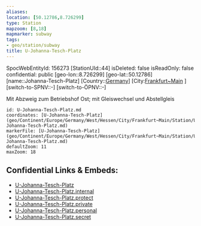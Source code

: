 ```yaml
---
aliases: 
location: [50.12786,8.726299]
type: Station 
mapzoom: [8,18] 
mapmarker: subway 
tags:
- geo/station/subway
title: U-Johanna-Tesch-Platz
---
```

SpocWebEntityId: 156273
[StationUId::44]
isDeleted: false
isReadOnly: false
confidential: public
[geo-lon::8.726299]
[geo-lat::50.12786]
[name::Johanna-Tesch-Platz]
[Country::[Germany](geo/Continent/Europe/Germany.md)]
[City:[Frankfurt~Main](geo/Continent/Europe/Germany/West/Hessen/City/Frankfurt~Main.md) ]
[switch-to-SPNV::-]
[switch-to-ÖPNV::-]

Mit Abzweig zum Betriebshof Ost; mit Gleiswechsel und Abstellgleis

```leaflet
id: U-Johanna-Tesch-Platz.md
coordinates: [U-Johanna-Tesch-Platz](geo/Continent/Europe/Germany/West/Hessen/City/Frankfurt~Main/Station/U-Johanna-Tesch-Platz.md)
markerFile: [U-Johanna-Tesch-Platz](geo/Continent/Europe/Germany/West/Hessen/City/Frankfurt~Main/Station/U-Johanna-Tesch-Platz.md)
defaultZoom: 11 
maxZoom: 18
```


## Confidential Links & Embeds: 
- [U-Johanna-Tesch-Platz](../../../../../../../../../../_public/geo/Continent/Europe/Germany/West/Hessen/City/Frankfurt~Main/Station/U-Johanna-Tesch-Platz.md) 
- [U-Johanna-Tesch-Platz.internal](../../../../../../../../../../_internal/geo/Continent/Europe/Germany/West/Hessen/City/Frankfurt~Main/Station/U-Johanna-Tesch-Platz.internal.md) 
- [U-Johanna-Tesch-Platz.protect](../../../../../../../../../../_protect/geo/Continent/Europe/Germany/West/Hessen/City/Frankfurt~Main/Station/U-Johanna-Tesch-Platz.protect.md) 
- [U-Johanna-Tesch-Platz.private](../../../../../../../../../../_private/geo/Continent/Europe/Germany/West/Hessen/City/Frankfurt~Main/Station/U-Johanna-Tesch-Platz.private.md) 
- [U-Johanna-Tesch-Platz.personal](../../../../../../../../../../_personal/geo/Continent/Europe/Germany/West/Hessen/City/Frankfurt~Main/Station/U-Johanna-Tesch-Platz.personal.md) 
- [U-Johanna-Tesch-Platz.secret](../../../../../../../../../../_secret/geo/Continent/Europe/Germany/West/Hessen/City/Frankfurt~Main/Station/U-Johanna-Tesch-Platz.secret.md) 
